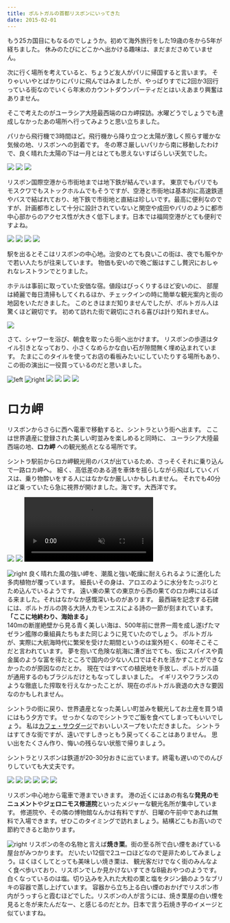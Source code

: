 ```yaml
---
title: ポルトガルの首都リスボンにいってきた
date: 2015-02-01
---
```


もう25カ国目にもなるのでしょうか。初めて海外旅行をした19歳の冬から5年が経ちました。
休みのたびにどこかへ出かける趣味は、まだまださめていません。

次に行く場所を考えていると、ちょうど友人がパリに帰国すると言います。
そりゃいいやとばかりにパリに飛んではみましたが、やっぱりすでに2回か3回行っている街なのでいくら年末のカウントダウンパーティだとはいえあまり興奮はありません。

そこで考えたのがユーラシア大陸最西端のロカ岬探訪。水曜どうでしょうでも達成しなかったあの場所へ行ってみようと思い立ちました。

パリから飛行機で3時間ほど。飛行機から降り立つと太陽が激しく照らす暖かな気候の地、リスボンへの到着です。
冬の寒さ厳しいパリから南に移動したわけで、良く晴れた太陽の下は一月とはとても思えないすばらしい天気でした。

![](https://farm9.staticflickr.com/8657/16110620689_f89d378474_h.jpg)
![](https://farm9.staticflickr.com/8561/16109221528_a04fcdbf0d_k.jpg)
![](https://farm8.staticflickr.com/7463/16295904292_f1613b941d_h.jpg)


リスボン国際空港から市街地までは地下鉄が結んでいます。
東京でもパリでもモスクワでもストックホルムでもそうですが、空港と市街地は基本的に高速鉄道やバスで結ばれており、地下鉄で市街地と直結は珍しいです。最高に便利なのですが、計画都市として十分に設計されていないと関空や成田やパリのように都市中心部からのアクセス性が大きく低下します。日本では福岡空港がとても便利ですよね。

![](https://farm9.staticflickr.com/8615/16110605639_3301a0eb94_h.jpg)
![](https://farm8.staticflickr.com/7534/16295887982_a45325831e_h.jpg)
![](https://farm8.staticflickr.com/7525/15676859923_f392fb9cfa_h.jpg)
![](https://farm8.staticflickr.com/7481/16295896272_710b17dd7a_k.jpg)


駅を出るとそこはリスボンの中心地。治安のとても良いこの街は、夜でも賑やかで若い人たちが往来しています。
物価も安いので晩ご飯はすこし贅沢におしゃれなレストランでとりました。


ホテルは事前に取っていた安価な宿。値段はびっくりするほど安いのに、
部屋は綺麗で毎日清掃もしてくれるほか、チェックインの時に簡単な観光案内と街の地図をいただきました。
このときはまだ知りませんでしたが、ポルトガル人は驚くほど親切です。
初めて訪れた街で親切にされる喜びは計り知れません。

![](https://farm8.staticflickr.com/7530/16110875157_479f330ff8_h.jpg)

さて、シャワーを浴び、朝食を取ったら街へ出かけます。
リスボンの歩道はタイル引きとなっており、小さくなめらかな白い石が隙間無く埋め込まれています。
たまにこのタイルを使ってお店の看板みたいにしていたりする場所もあり、
この街の演出に一役買っているのだと思いました。

![left](https://farm8.staticflickr.com/7505/16295872192_bdc1ec720c_h.jpg)
![right](https://farm9.staticflickr.com/8617/16109177948_3609d762df_k.jpg)
![](https://farm8.staticflickr.com/7519/16270783366_140bd40486_b.jpg)
![](https://farm8.staticflickr.com/7473/16296707585_6c5ca52210_h.jpg)
![](https://farm8.staticflickr.com/7472/16294915171_35b0a2b973_b.jpg)
![](https://farm8.staticflickr.com/7541/16294912601_2ed8a01e63_b.jpg)


# ロカ岬
リスボンからさらに西へ電車で移動すると、シントラという街へ出ます。
ここは世界遺産に登録された美しい町並みを楽しめると同時に、
ユーラシア大陸最西端の地、**ロカ岬** への観光拠点となる場所です。

シントラ駅前からロカ岬観光用のバスが出ているため、さっそくそれに乗り込んで一路ロカ岬へ。
細く、高低差のある道を車体を揺らしながら飛ばしていくバスは、乗り物酔いをする人にはなかなか厳しいかもしれません。
それでも40分ほど乗っていたら急に視界が開けました。海です。大西洋です。

![](https://farm8.staticflickr.com/7470/16110693067_2677153094_h.jpg)
![](https://farm8.staticflickr.com/7546/16294902651_63bc41b814_h.jpg)
<video autoplay loop controls muted>
  <source src="https://photos.smugmug.com/photos/i-LbxnHjB/0/004347a2/1920/i-LbxnHjB-1920.mp4" type="video/mp4">
</video>

![right](https://farm9.staticflickr.com/8568/16109121528_bcddd91b81_h.jpg)
良く晴れた風の強い岬を、潮風と強い乾燥に耐えられるように進化した多肉植物が覆っています。
細長いその身は、アロエのように水分をたっぷりとため込んでいるようです。
遠い東の果ての東京から西の果てのロカ岬にはるばる来ました。それはなかなか感慨深いものがあります。
最西端を記念する石碑には、ポルトガルの誇る大詩人カモンエスによる詩の一節が刻まれています。
<br>  **「ここに地終わり、海始まる」**  <br>
140mの断崖絶壁から見る青く美しい海は、500年前に世界一周を成し遂げたマゼラン艦隊の乗組員たちもまた同じように見ていたのでしょう。
ポルトガルが、実際に大航海時代に繁栄を受けた期間というのは案外短く、60年そこそこだと言われています。
夢を抱いて危険な航海に漕ぎ出でても、仮にスパイスや貴金属のような富を得たところで国内の少ない人口ではそれを活かすことができなかったのが原因なのだとか。
現在ではすべての植民地を手放し、ポルトガル語が通用するのもブラジルだけともなってしまいました。
イギリスやフランスのような徹底した搾取を行えなかったことが、現在のポルトガル衰退の大きな要因なのかもしれません。

シントラの街に戻り、世界遺産となった美しい町並みを観光してお土産を買う頃にはもう夕方です。
せっかくなのでシントラでご飯を食べてしまってもいいでしょう。
私は[カフェ・サウダージ](http://saudade.pt/en/cafe_gallery/)でおいしいスープをいただきました。
シントラはすてきな街ですが、遠いですしきっともう戻ってくることはありません。
思い出をたくさん作り、悔いの残らない状態で帰りましょう。

シントラとリスボンは鉄道が20-30分おきに出ています。終電も遅いのでのんびりしていても大丈夫です。

![](https://farm8.staticflickr.com/7494/16110206169_70363e3556_h.jpg)
![](https://farm8.staticflickr.com/7560/16110226269_85f9424c9a_h.jpg)
![](https://farm8.staticflickr.com/7462/16108929790_5d7ef34950_h.jpg)
![](https://farm8.staticflickr.com/7464/16108725478_3a7d6213e1_h.jpg)
![](https://farm8.staticflickr.com/7528/16294463701_58330c4e9c_h.jpg)
![](https://farm8.staticflickr.com/7528/16295480752_00ef0f8c8a_h.jpg)


リスボン中心地から電車で港までいきます。
港の近くにはあの有名な**発見のモニュメント**や**ジェロニモス修道院**といったメジャーな観光名所が集中しています。
修道院や、その隣の博物館なんかは有料ですが、日曜の午前中であれば無料で入場できます。ぜひこのタイミングで訪れましょう。結構どこもお高いので節約できると助かります。

![right](https://farm9.staticflickr.com/8567/16296214875_a7bbb88dd7_h.jpg)
リスボンの冬の名物と言えば**焼き栗**。街の至る所で白い煙をあげている屋台がみつかります。
だいたい12個で2ユーロほどなので是非ためしてみましょう。ほくほくしてとっても美味しい焼き栗は、
観光客だけでなく街のみんなよく食べ歩いており、リスボンでしか見かけないすてきなB級おやつのようです。
白くなっているのは塩。切り込みを入れた大粒の栗と塩をタジン鍋のようなブリキの容器で蒸し上げています。
容器から立ち上る白い煙のおかげでリスボン市内がうっすらと霞むほどでした。リスボンの人が言うには、焼き栗屋の白い煙を見ると冬が来たんだなー、と感じるのだとか。日本で言う石焼き芋のイメージと似ていますね。
